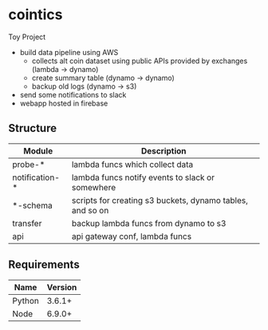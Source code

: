 # cointics 

Toy Project
 
- build data pipeline using AWS
  * collects alt coin dataset using public APIs provided by exchanges (lambda -> dynamo)
  * create summary table (dynamo -> dynamo)
  * backup old logs (dynamo -> s3)
- send some notifications to slack
- webapp hosted in firebase 

## Structure

| Module | Description |
| --- | --- |
| probe-* | lambda funcs which collect data |
| notification-* | lambda funcs notify events to slack or somewhere |
| *-schema | scripts for creating s3 buckets, dynamo tables, and so on |
| transfer | backup lambda funcs from dynamo to s3 |
| api | api gateway conf, lambda funcs |  

## Requirements

| Name | Version |
| --- | --- |
| Python | 3.6.1+ |
| Node | 6.9.0+ |

